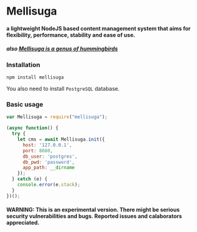 # Mellisuga #

#### a lightweight NodeJS based content management system that aims for flexibility, performance, stability and ease of use. ####

##### also [Mellisuga is a genus of hummingbirds](https://en.wikipedia.org/wiki/Mellisuga) #####



### Installation ###

`npm install mellisuga`

You also need to install `PostgreSQL` database.

### Basic usage ###

```javascript
var Mellisuga = require("mellisuga");

(async function() {
  try {
    let cms = await Mellisuga.init({
      host: '127.0.0.1',
      port: 8080,
      db_user: 'postgres',
      db_pwd: 'password',
      app_path: __dirname
    });
  } catch (e) {
    console.error(e.stack);
  }
})();
```

#### WARNING: This is an experimental version. There might be serious security vulnerabilities and bugs. Reported issues and calaborators appreciated. ####

